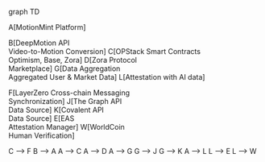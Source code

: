 graph TD

A[MotionMint Platform]

B[DeepMotion API<br>Video-to-Motion Conversion]
C[OPStack Smart Contracts<br>Optimism, Base, Zora]
D[Zora Protocol<br>Marketplace]
G[Data Aggregation<br>Aggregated User & Market Data]
L[Attestation with AI data]

F[LayerZero Cross-chain Messaging<br>Synchronization]
J[The Graph API<br>Data Source]
K[Covalent API<br>Data Source]
E[EAS<br>Attestation Manager]
W[WorldCoin<br>Human Verification]

C --> F
B --> A
A --> C
A --> D
A --> G
G --> J
G --> K
A --> L
L --> E
L --> W
